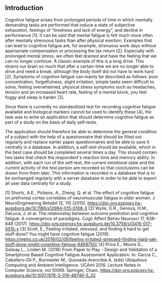 ## Introduction

Cognitive fatigue arises from prolonged periods of time in which mentally demanding tasks are performed that induce a state of subjective exhaustion, feelings of “tiredness and lack of energy”, and decline in performance [1]. It can be said that mental fatigue is felt much more often after mentally strenuous tasks than after physical exertion. Examples that can lead to cognitive fatigue are, for example, strenuous work days without appropriate compensation or processing the tax return [2].
Especially with prolonged mental stress, we often feel drained and have the feeling that we can no longer continue. A classic example of this is a long drive. This strains our brain so much that after a certain time we are no longer able to drive and need a break, although the body itself did not have to work hard [2]. Symptoms of cognitive fatigue can mainly be described as follows: poor concentration, forgetfulness, slight irritation, simple tasks seem difficult to solve, feeling overwhelmed, physical stress symptoms such as headaches, tension and an increased heart rate, feeling of a mental block, you feel foggy and sleep is harder [3].

Since there is currently no standardized test for recording cognitive fatigue available and biological markers cannot be used to identify these [4], the task was to write an application that should determine cognitive fatigue as part of a study on the basis of daily self-tests.

The application should therefore be able to determine the general condition of a subject with the help of a questionnaire that should be filled out regularly and replace earlier paper questionnaires and be able to save it centrally in a database. In addition, a self-test should be available, which in the best case should be completed several times a day. This should contain two tasks that check the respondent's reaction time and memory ability. In addition, with each run of the self-test, the current emotional state and the current activity of the test person are recorded so that conclusions can be drawn from them later. This information is recorded in a database that is to be exchanged regularly with a server database in order to be able to export all user data centrally for a study.


[1] Shortz, A.E., Pickens, A., Zheng, Q. et al. The effect of cognitive fatigue on prefrontal cortex correlates of neuromuscular fatigue in older women. J NeuroEngineering Rehabil 12, 115 (2015). https://doi-org.ezproxy.hs-augsburg.de/10.1186/s12984-015-0108-3
[2] Wylie, G.R., Genova, H.M., DeLuca, J. et al. The relationship between outcome prediction and cognitive fatigue: A convergence of paradigms. Cogn Affect Behav Neurosci 17, 838–849 (2017). https://doi-org.ezproxy.hs-augsburg.de/10.3758/s13415-017-0515-y
[3] Scott, E., Feeling irritated, stressed, and finding it hard to get stuff done? You might have cognitive fatigue (2019). https://metro.co.uk/2019/02/09/feeling-irritated-stressed-finding-hard-get-stuff-done-might-cognitive-fatigue-8469750/
[4] Price E., Moore G., Galway L., Linden M. (2016) From Paper to Play - Design and Validation of a Smartphone Based Cognitive Fatigue Assessment Application. In: García C., Caballero-Gil P., Burmester M., Quesada-Arencibia A. (eds) Ubiquitous Computing and Ambient Intelligence. UCAmI 2016. Lecture Notes in Computer Science, vol 10069. Springer, Cham. https://doi-org.ezproxy.hs-augsburg.de/10.1007/978-3-319-48746-5_33
